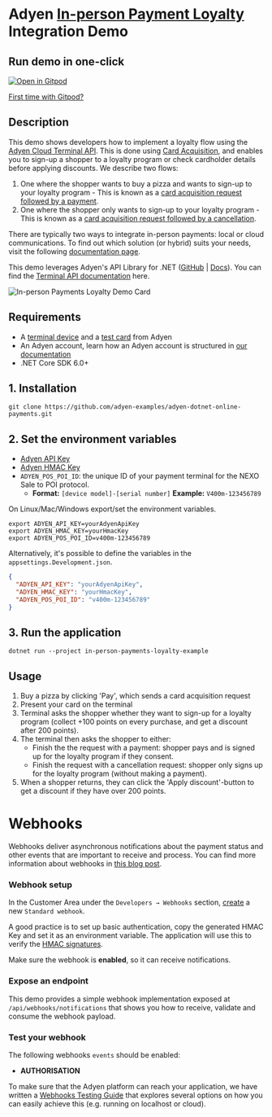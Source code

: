 ﻿# Adyen [In-person Payment Loyalty](https://docs.adyen.com/point-of-sale/) Integration Demo

## Run demo in one-click
[![Open in Gitpod](https://gitpod.io/button/open-in-gitpod.svg)](https://gitpod.io/#https://github.com/adyen-examples/adyen-java-spring-online-payments/tree/main/in-person-payments-loyalty-example)

[First time with Gitpod?](https://github.com/adyen-examples/.github/blob/main/pages/gitpod-get-started.md)

## Description
This demo shows developers how to implement a loyalty flow using the [Adyen Cloud Terminal API](https://docs.adyen.com/point-of-sale/design-your-integration/choose-your-architecture/cloud/). 
This is done using [Card Acquisition](https://docs.adyen.com/point-of-sale/card-acquisition/), and enables you to sign-up a shopper to a loyalty program or check cardholder details before applying discounts.
We describe two flows:
1. One where the shopper wants to buy a pizza and wants to sign-up to your loyalty program - This is known as a [card acquisition request followed by a payment](https://docs.adyen.com/point-of-sale/card-acquisition/#continue-with-payment).
2. One where the shopper only wants to sign-up to your loyalty program - This is known as a [card acquisition request followed by a cancellation](https://docs.adyen.com/point-of-sale/card-acquisition/#cancel-completed).

There are typically two ways to integrate in-person payments: local or cloud communications.
To find out which solution (or hybrid) suits your needs, visit the following [documentation page](https://docs.adyen.com/point-of-sale/design-your-integration/choose-your-architecture/#choosing-between-cloud-and-local).


This demo leverages Adyen's API Library for .NET ([GitHub](https://github.com/Adyen/adyen-dotnet-api-library) | [Docs](https://docs.adyen.com/development-resources/libraries?tab=c__5#csharp)). You can find the [Terminal API documentation](https://docs.adyen.com/point-of-sale/design-your-integration/terminal-api/terminal-api-reference/) here.


![In-person Payments Loyalty Demo Card](wwwroot/images/cardacquisitioncard.gif)

## Requirements
- A [terminal device](https://docs.adyen.com/point-of-sale/user-manuals/) and a [test card](https://docs.adyen.com/point-of-sale/testing-pos-payments/) from Adyen
- An Adyen account, learn how an Adyen account is structured in [our documentation](https://docs.adyen.com/point-of-sale/design-your-integration/determine-account-structure/)
- .NET Core SDK 6.0+


## 1. Installation
```
git clone https://github.com/adyen-examples/adyen-dotnet-online-payments.git
```

## 2. Set the environment variables
* [Adyen API Key](https://docs.adyen.com/user-management/how-to-get-the-api-key)
* [Adyen HMAC Key](https://docs.adyen.com/development-resources/webhooks/verify-hmac-signatures)
* `ADYEN_POS_POI_ID`: the unique ID of your payment terminal for the NEXO Sale to POI protocol.
   - **Format:** `[device model]-[serial number]` **Example:** `V400m-123456789`

On Linux/Mac/Windows export/set the environment variables.
```shell
export ADYEN_API_KEY=yourAdyenApiKey
export ADYEN_HMAC_KEY=yourHmacKey
export ADYEN_POS_POI_ID=v400m-123456789
```

Alternatively, it's possible to define the variables in the `appsettings.Development.json`.
```json
{
  "ADYEN_API_KEY": "yourAdyenApiKey",
  "ADYEN_HMAC_KEY": "yourHmacKey",
  "ADYEN_POS_POI_ID": "v400m-123456789"
}
```

## 3. Run the application

```shell
dotnet run --project in-person-payments-loyalty-example 
```

## Usage

1. Buy a pizza by clicking 'Pay', which sends a card acquisition request
2. Present your card on the terminal
3. Terminal asks the shopper whether they want to sign-up for a loyalty program (collect +100 points on every purchase, and get a discount after 200 points).
4. The terminal then asks the shopper to either:
   - Finish the the request with a payment: shopper pays and is signed up for the loyalty program if they consent.
   - Finish the request with a cancellation request: shopper only signs up for the loyalty program (without making a payment).
5. When a shopper returns, they can click the 'Apply discount'-button to get a discount if they have over 200 points.

# Webhooks

Webhooks deliver asynchronous notifications about the payment status and other events that are important to receive and process.
You can find more information about webhooks in [this blog post](https://www.adyen.com/knowledge-hub/consuming-webhooks).

### Webhook setup

In the Customer Area under the `Developers → Webhooks` section, [create](https://docs.adyen.com/development-resources/webhooks/#set-up-webhooks-in-your-customer-area) a new `Standard webhook`.

A good practice is to set up basic authentication, copy the generated HMAC Key and set it as an environment variable. The application will use this to verify the [HMAC signatures](https://docs.adyen.com/development-resources/webhooks/verify-hmac-signatures/).

Make sure the webhook is **enabled**, so it can receive notifications.

### Expose an endpoint

This demo provides a simple webhook implementation exposed at `/api/webhooks/notifications` that shows you how to receive, validate and consume the webhook payload.

### Test your webhook

The following webhooks `events` should be enabled:
* **AUTHORISATION**

To make sure that the Adyen platform can reach your application, we have written a [Webhooks Testing Guide](https://github.com/adyen-examples/.github/blob/main/pages/webhooks-testing.md)
that explores several options on how you can easily achieve this (e.g. running on localhost or cloud).

